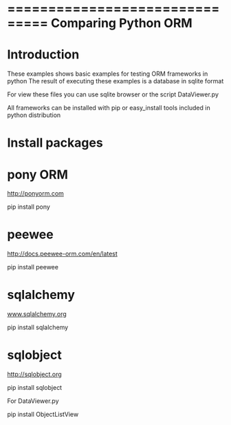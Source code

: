 ===============================
Comparing Python ORM
===============================


Introduction
============

These examples shows basic examples for testing ORM frameworks in python
The result of executing these examples is a database in sqlite format

For view these files you can use sqlite browser or the script DataViewer.py 

All frameworks can be installed with pip or easy_install tools included in python distribution


Install packages
================

pony ORM
================
http://ponyorm.com

pip install pony

peewee
================
http://docs.peewee-orm.com/en/latest

pip install peewee

sqlalchemy
================
www.sqlalchemy.org

pip install sqlalchemy

sqlobject
================
http://sqlobject.org

pip install sqlobject


For DataViewer.py

pip install ObjectListView


